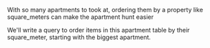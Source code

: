 With so many apartments to took at, 
ordering them by a property like 
square_meters can make the apartment hunt 
easier 

We'll write a query to order items in this 
apartment table by their square_meter, starting
with the biggest apartment.
